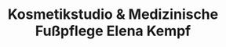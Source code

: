 ---
title: "Kosmetikstudio & Medizinische Fußpflege Elena Kempf"
url: /augsburg/kosmetikstudio-und-medizinische-fusspflege-elena-kempf/
shop: Kosmetik
---